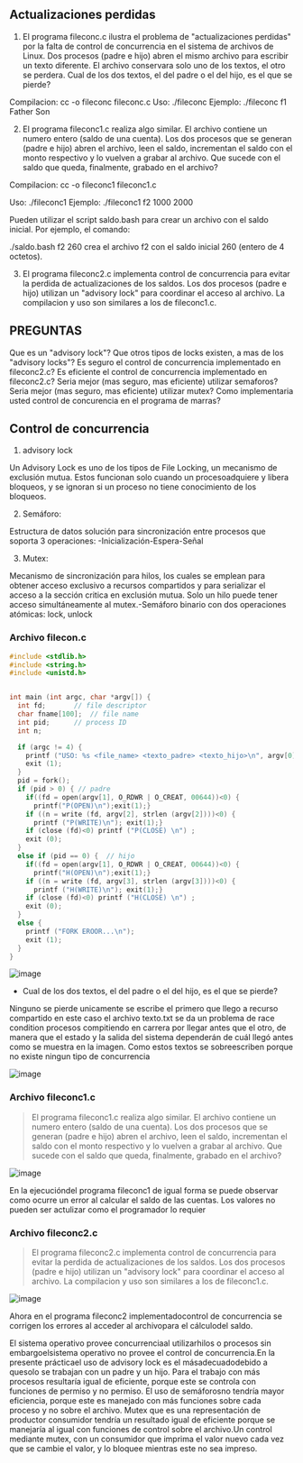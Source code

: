 Actualizaciones perdidas
------------------------
1) El programa fileconc.c ilustra el problema de "actualizaciones perdidas" por la falta de control de concurrencia en el sistema de archivos de Linux. Dos procesos (padre e hijo) abren el mismo archivo para escribir un texto diferente. El archivo conservara solo uno de los textos, el otro se perdera. Cual de los dos textos, el del padre o el del hijo, es el que se pierde?

Compilacion: cc -o fileconc fileconc.c
Uso: ./fileconc <file-name> <texto-padre> <texto-hijo>
Ejemplo: ./fileconc f1 Father Son

2) El programa fileconc1.c realiza algo similar. El archivo contiene un numero entero (saldo de una cuenta). Los dos procesos que se generan (padre e hijo) abren el archivo, leen el saldo, incrementan el saldo con el monto respectivo y lo vuelven a grabar al archivo. Que sucede con el saldo que queda, finalmente, grabado en el archivo?

Compilacion: cc -o fileconc1 fileconc1.c

Uso: ./fileconc1 <file-name> <monto-padre> <monto-hijo>
Ejemplo: ./fileconc1 f2 1000 2000

Pueden utilizar el script saldo.bash para crear un archivo con el saldo inicial. Por ejemplo, el comando:

./saldo.bash  f2 260
crea el archivo f2 con el saldo inicial 260 (entero de 4 octetos).

3) El programa fileconc2.c implementa control de concurrencia para evitar la perdida de actualizaciones de los saldos. Los dos procesos (padre e hijo) utilizan un "advisory lock" para coordinar el acceso al archivo. La compilacion y uso son similares a los de fileconc1.c.

PREGUNTAS
---------
Que es un "advisory lock"?
Que otros tipos de locks existen, a mas de los "advisory locks"?
Es seguro el control de concurrencia implementado en fileconc2.c?
Es eficiente el control de concurrencia implementado en fileconc2.c?
Seria mejor (mas seguro, mas eficiente) utilizar semaforos?
Seria mejor (mas seguro, mas eficiente) utilizar mutex?
Como implementaria usted control de concurencia en el programa de marras?


## Control de concurrencia
1. advisory lock

Un Advisory Lock es uno de los tipos de File Locking, un mecanismo de exclusión mutua. Estos funcionan solo cuando un  procesoadquiere y libera bloqueos, y se ignoran si un  proceso no tiene conocimiento de los bloqueos.


2. Semáforo:

Estructura de datos solución para sincronización entre procesos que soporta 3 operaciones: -Inicialización-Espera-Señal

3. Mutex:

Mecanismo de sincronización para hilos, los cuales se emplean para obtener acceso exclusivo a recursos compartidos y para serializar el acceso a la sección critica en exclusión mutua. Solo un hilo puede tener acceso simultáneamente al mutex.-Semáforo binario con dos operaciones atómicas: lock, unlock 


### Archivo filecon.c 

``` C
#include <stdlib.h>
#include <string.h>
#include <unistd.h>


int main (int argc, char *argv[]) {
  int fd;  		// file descriptor
  char fname[100];	// file name
  int pid;		// process ID
  int n;

  if (argc != 4) {
    printf ("USO: %s <file_name> <texto_padre> <texto_hijo>\n", argv[0]); 
    exit (1);
  }
  pid = fork();
  if (pid > 0) { // padre
    if((fd = open(argv[1], O_RDWR | O_CREAT, 00644))<0) {
      printf("P(OPEN)\n");exit(1);}
    if ((n = write (fd, argv[2], strlen (argv[2])))<0) { 
      printf ("P(WRITE)\n"); exit(1);}
    if (close (fd)<0) printf ("P(CLOSE) \n") ;
    exit (0);
  }
  else if (pid == 0) {  // hijo
    if((fd = open(argv[1], O_RDWR | O_CREAT, 00644))<0) {
      printf("H(OPEN)\n");exit(1);}
    if ((n = write (fd, argv[3], strlen (argv[3])))<0) { 
      printf ("H(WRITE)\n"); exit(1);}
    if (close (fd)<0) printf ("H(CLOSE) \n") ;
    exit (0);
  }  
  else {
    printf ("FORK EROOR...\n");
    exit (1);
  }
}
```

![image](https://user-images.githubusercontent.com/50051312/84670857-44529880-aeec-11ea-8ee6-c8fd478cf10b.png)


* Cual de los dos textos, el del padre o el del hijo, es el que se pierde?

Ninguno se pierde unicamente se escribe el primero que llego a recurso compartido en este caso el archivo texto.txt 
se da un problema de race condition procesos compitiendo en carrera por llegar antes que el otro, de manera que el estado y la salida del sistema dependerán de cuál llegó antes 
como se muestra en la imagen. Como estos textos se sobreescriben porque no existe ningun tipo de concurrencia


![image](https://user-images.githubusercontent.com/50051312/84671530-1cb00000-aeed-11ea-8499-7e308d88240b.png)

### Archivo fileconc1.c 

> El programa fileconc1.c realiza algo similar. El archivo contiene un numero entero (saldo de una cuenta).
Los dos procesos que se generan (padre e hijo) abren el archivo, leen el saldo, 
incrementan el saldo con el monto respectivo y lo vuelven a grabar al archivo.
Que sucede con el saldo que queda, finalmente, grabado en el archivo?

![image](https://user-images.githubusercontent.com/50051312/84679242-ab754a80-aef6-11ea-8b31-8fc03865471d.png)

En la ejecucióndel programa fileconc1 de igual forma se puede observar como ocurre un error al calcular el saldo de las cuentas.
Los valores no pueden ser actulizar como el programador lo requier

### Archivo fileconc2.c 

> El programa fileconc2.c implementa control de concurrencia para evitar la perdida de actualizaciones de los saldos. Los dos procesos (padre e hijo) utilizan un "advisory lock" para coordinar el acceso al archivo. La compilacion y uso son similares a los de fileconc1.c.

![image](https://user-images.githubusercontent.com/50051312/84680310-12dfca00-aef8-11ea-8aa9-4b95d04e3f3b.png)


Ahora en el programa fileconc2 implementadocontrol de concurrencia se corrigen los errores al acceder al archivopara el cálculodel saldo.

El  sistema operativo provee concurrenciaal utilizarhilos o procesos sin embargoelsistema operativo no provee el control de concurrencia.En la presente prácticael uso de advisory lock es el másadecuadodebido a quesolo se trabajan con un padre y un hijo. Para el trabajo con más procesos resultaría igual de eficiente, porque este se controla con funciones de permiso y no permiso. El uso de semáforosno tendría mayor eficiencia, porque este es manejado con más funciones sobre cada proceso y no sobre el archivo. Mutex  que  es  una  representación de productor  consumidor tendría  un  resultado igual de eficiente porque se manejaría al igual con funciones de control sobre el archivo.Un  control mediante mutex, con un consumidor que imprima el valor nuevo cada vez que se cambie el valor, y lo bloquee mientras este no sea impreso.